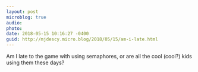 ```yaml
---
layout: post
microblog: true
audio: 
photo: 
date: 2018-05-15 10:16:27 -0400
guid: http://mjdescy.micro.blog/2018/05/15/am-i-late.html
---
```

Am I late to the game with using semaphores, or are all the cool (cool?) kids using them these days?
